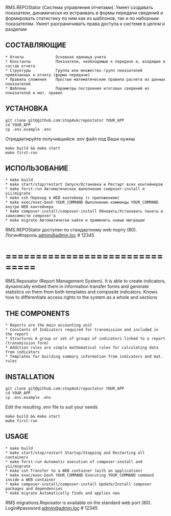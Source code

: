 RMS.REPOStator (Система управления отчетами). Умеет создавать показатели, динамически их встраивать в формы передачи сведений и формировать статистику по ним как из шаблонов, так и по наборным показателям.
Умеет разграничивать права доступа к системе в целом и разделам


СОСТАВЛЯЮЩИЕ
-------------------
    * Отчеты              Основная единица учета
    * Константы           Показатели, необходимые к передаче и, входящие в состав отчета
    * Структуры           Группа или множество групп показателей привязанных к отчету (форма передачи)
    * Правила сложения    Простые математические правила расчета из данных показателей 
    * Шаблоны             Параметры построения итоговых сведений из показателей и мат. правил

УСТАНОВКА
-------------------
```ssh
git clone git@github.com:stop4uk/repostator YOUR_APP
cd YOUR_APP
cp .env.example .env
```
Отредактируйте получившийся .env файл под Ваши нужны
```ssh
make build && make start
make first-run
```

ИСПОЛЬЗОВАНИЕ
-------------------
    * make build
    * make start/stop/restart Запуск/Остановка и Рестарт всех контейнеров
    * make forst-run Автоматическое выполнение composer-install и yii/migrate
    * make ssh Переход в WEB контейнер (с приложением)
    * make exec/exec-bash YOUR_COMMAND Выполнение комманды YOUR_COMMAND внутри WEB контейнера
    * make composer-install/composer-install Обновить/Установить пакеты и зависимости composer'a 
    * make migrate Автоматически найти и применить новые миграции
RMS.REPOStator доступен по стандартному web порту (80). Логин#пароль admin@admin.loc # 12345

===============================
=

RMS.Reposator (Report Management System). It is able to create indicators, dynamically embed them in information transfer forms and generate statistics on them from both templates and composite indicators.
Knows how to differentiate access rights to the system as a whole and sections


THE COMPONENTS
-------------------
    * Reports are the main accounting unit
    * Constants of Indicators required for transmission and included in the report
    * Structures A group or set of groups of indicators linked to a report (transmission form)
    * Addition rules are simple mathematical rules for calculating data from indicators 
    * Templates for building summary information from indicators and mat. rules

INSTALLATION
-------------------
```ssh
git clone git@github.com:stop4uk/repostator YOUR_APP
cd YOUR_APP
cp .env.example .env
```
Edit the resulting .env file to suit your needs
```ssh
make build && make start
make first-run
```

USAGE
-------------------
    * make build
    * make start/stop/restart Startup/Stopping and Restarting all containers
    * make forst-run Automatic execution of composer-install and yii/migrate
    * make ssh Transfer to a WEB container (with an application)
    * make exec/exec-bash YOUR_COMMAND Executing YOUR_COMMAND command inside a WEB container
    * make composer-install/composer-install Update/Install composer packages and dependencies
    * make migrate Automatically finds and applies new
      
RMS migrations.Reposator is available on the standard web port (80). Login#password admin@admin.loc # 12345
